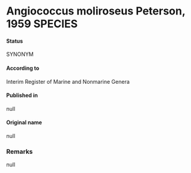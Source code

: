 # Angiococcus moliroseus Peterson, 1959 SPECIES

#### Status
SYNONYM

#### According to
Interim Register of Marine and Nonmarine Genera

#### Published in
null

#### Original name
null

### Remarks
null